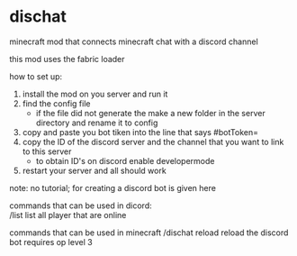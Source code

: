 # dischat
minecraft mod that connects minecraft chat with a discord channel

this mod uses the fabric loader

how to set up:

1) install the mod on you server and run it
2) find the config file
   * if the file did not generate the make a new folder in the server directory and rename it to config
3) copy and paste you bot tiken into the line that says #botToken=
4) copy the ID of the discord server and the channel that you want to link to this server
   * to obtain ID's on discord enable developermode
5) restart your server and all should work

note: no tutorial; for creating a discord bot is given here


commands that can be used in dicord:  
/list    list all player that are online

commands that can be used in minecraft
/dischat reload    reload the discord bot  requires op level 3
